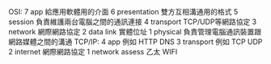 OSI:
7  app  給應用軟體用的介面
6  presentation  雙方互相溝通用的格式
5  session  負責維護兩台電腦之間的通訊連接
4  transport  TCP/UDP等網路協定
3  network  網際網路協定
2  data link  實體位址
1  physical  負責管理電腦通訊裝置跟網路媒體之間的溝通
TCP/IP:
4  app  例如 HTTP DNS
3  transport  例如 TCP UDP
2  internet  網際網路協定
1  network assess  乙太 WIFI
